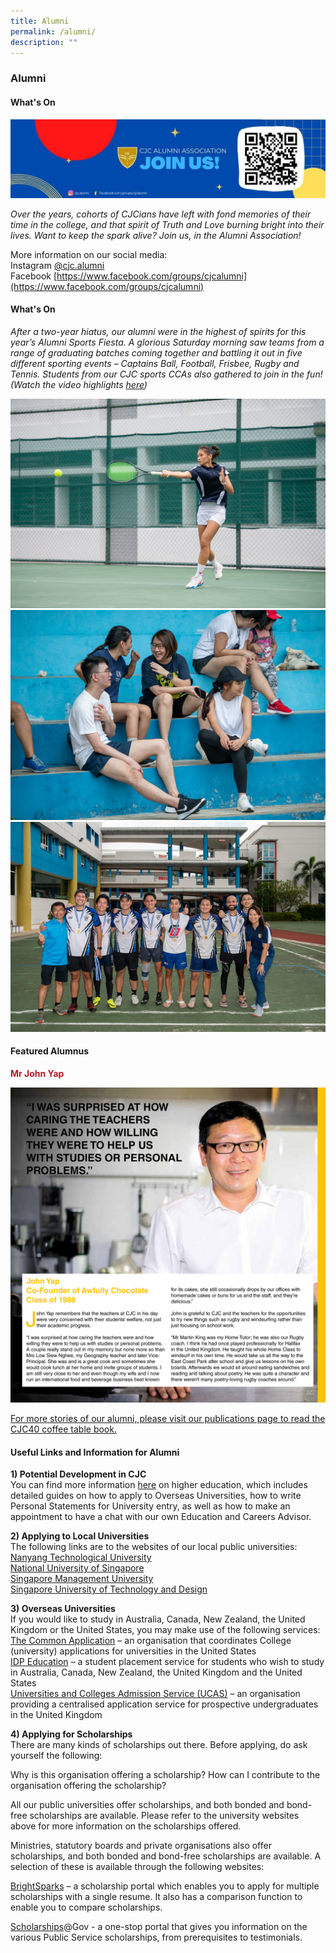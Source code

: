 ```yaml
---
title: Alumni
permalink: /alumni/
description: ""
---
```

### **Alumni**
#### **What's On**
![](/images/alumni1.jpg)

_Over the years, cohorts of CJCians have left with fond memories of their time in the college, and that spirit of Truth and Love burning bright into their lives. Want to keep the spark alive? Join us, in the Alumni Association!_

More information on our social media:<Br>
Instagram [@cjc.alumni](https://www.instagram.com/cjc.alumni/?hl=en)<br>
Facebook [https://www.facebook.com/groups/cjcalumni](https://www.facebook.com/groups/cjcalumni)

#### **What's On**
_After a two-year hiatus, our alumni were in the highest of spirits for this year’s Alumni Sports Fiesta. A glorious Saturday morning saw teams from a range of graduating batches coming together and battling it out in five different sporting events – Captains Ball, Football, Frisbee, Rugby and Tennis. Students from our CJC sports CCAs also gathered to join in the fun! (Watch the video highlights [here](https://youtu.be/ZbPdqsrPYB0))_

![](/images/alumni2.jpg)
![](/images/alumni3.jpg)
![](/images/alumni4.jpg)

#### **Featured Alumnus**
<span style = "color: #b61929"><b>Mr John Yap</b></span>

![](/images/alumni5.jpg)

[For more stories of our alumni, please visit our publications page to read the CJC40 coffee table book.](https://moe-cjc-staging.netlify.app/about-us/publications/)

#### **Useful Links and Information for Alumni**
**1\) Potential Development in CJC**<br>
You can find more information [here](https://go.gov.sg/cjc-potentialdevt) on higher education, which includes detailed guides on how to apply to Overseas Universities, how to write Personal Statements for University entry, as well as how to make an appointment to have a chat with our own Education and Careers Advisor.

**2\) Applying to Local Universities**<br>
The following links are to the websites of our local public universities:<br>
[Nanyang Technological University](http://www.ntu.edu.sg/)<br>
[National University of Singapore](http://www.nus.edu.sg/)<br>
[Singapore Management University](http://www.smu.edu.sg/)<br>
[Singapore University of Technology and Design](http://www.sutd.edu.sg/)

**3) Overseas Universities**<br>
If you would like to study in Australia, Canada, New Zealand, the United Kingdom or the United States, you may make use of the following services:<br>
[The Common Application](http://www.commonapp.org/) – an organisation that coordinates College (university) applications for universities in the United States<br>
[IDP Education](http://www.idp.com/) – a student placement service for students who wish to study in Australia, Canada, New Zealand, the United Kingdom and the United States<br>
[Universities and Colleges Admission Service (UCAS)](http://www.ucas.com/) – an organisation providing a centralised application service for prospective undergraduates in the United Kingdom

**4) Applying for Scholarships**<br>
There are many kinds of scholarships out there. Before applying, do ask yourself the following:

Why is this organisation offering a scholarship? How can I contribute to the organisation offering the scholarship?

All our public universities offer scholarships, and both bonded and bond-free scholarships are available. Please refer to the university websites above for more information on the scholarships offered.

Ministries, statutory boards and private organisations also offer scholarships, and both bonded and bond-free scholarships are available. A selection of these is available through the following websites:

[BrightSparks](http://www.brightsparks.com.sg/) – a scholarship portal which enables you to apply for multiple scholarships with a single resume. It also has a comparison function to enable you to compare scholarships.

[Scholarships](http://www.scholarships.gov.sg/)@Gov [](http://www.scholarships.gov.sg/)\- a one-stop portal that gives you information on the various Public Service scholarships, from prerequisites to testimonials.